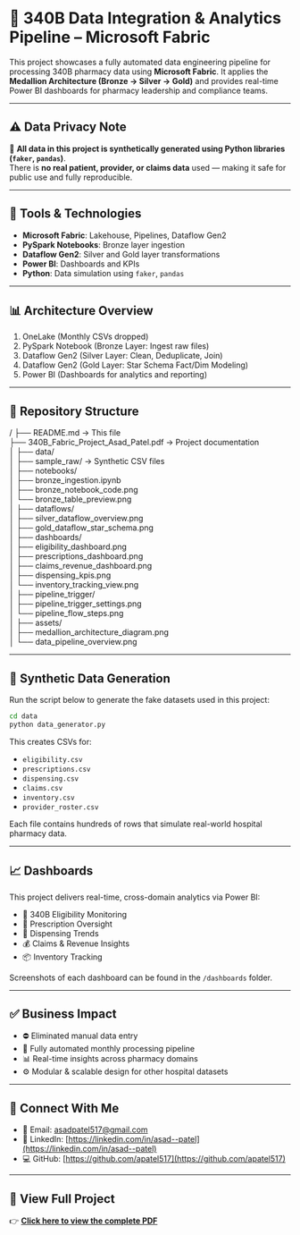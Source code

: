 # 🏥 340B Data Integration & Analytics Pipeline – Microsoft Fabric

This project showcases a fully automated data engineering pipeline for processing 340B pharmacy data using **Microsoft Fabric**. It applies the **Medallion Architecture (Bronze → Silver → Gold)** and provides real-time Power BI dashboards for pharmacy leadership and compliance teams.

---

## ⚠️ Data Privacy Note

🧪 **All data in this project is synthetically generated using Python libraries (`faker`, `pandas`)**.  
There is **no real patient, provider, or claims data** used — making it safe for public use and fully reproducible.

---

## 🧰 Tools & Technologies

- **Microsoft Fabric**: Lakehouse, Pipelines, Dataflow Gen2
- **PySpark Notebooks**: Bronze layer ingestion
- **Dataflow Gen2**: Silver and Gold layer transformations
- **Power BI**: Dashboards and KPIs
- **Python**: Data simulation using `faker`, `pandas`

---

## 📊 Architecture Overview

1. OneLake (Monthly CSVs dropped)  
2. PySpark Notebook (Bronze Layer: Ingest raw files)  
3. Dataflow Gen2 (Silver Layer: Clean, Deduplicate, Join)  
4. Dataflow Gen2 (Gold Layer: Star Schema Fact/Dim Modeling)  
5. Power BI (Dashboards for analytics and reporting)

---

## 📁 Repository Structure

/
├── README.md                            → This file  
├── 340B_Fabric_Project_Asad_Patel.pdf  → Project documentation  
│
├── data/  
│   ├── sample_raw/                      → Synthetic CSV files  
│
├── notebooks/  
│   ├── bronze_ingestion.ipynb  
│   ├── bronze_notebook_code.png  
│   └── bronze_table_preview.png  
│
├── dataflows/  
│   ├── silver_dataflow_overview.png  
│   ├── gold_dataflow_star_schema.png  
│
├── dashboards/  
│   ├── eligibility_dashboard.png  
│   ├── prescriptions_dashboard.png  
│   ├── claims_revenue_dashboard.png  
│   ├── dispensing_kpis.png  
│   └── inventory_tracking_view.png  
│
├── pipeline_trigger/  
│   ├── pipeline_trigger_settings.png  
│   └── pipeline_flow_steps.png  
│
├── assets/  
│   ├── medallion_architecture_diagram.png  
│   └── data_pipeline_overview.png 

---

## 🧪 Synthetic Data Generation

Run the script below to generate the fake datasets used in this project:

```bash
cd data
python data_generator.py
```

This creates CSVs for:
- `eligibility.csv`
- `prescriptions.csv`
- `dispensing.csv`
- `claims.csv`
- `inventory.csv`
- `provider_roster.csv`

Each file contains hundreds of rows that simulate real-world hospital pharmacy data.

---

## 📈 Dashboards

This project delivers real-time, cross-domain analytics via Power BI:

- 🧬 340B Eligibility Monitoring  
- 💊 Prescription Oversight  
- 🚚 Dispensing Trends  
- 💰 Claims & Revenue Insights  
- 📦 Inventory Tracking  

Screenshots of each dashboard can be found in the `/dashboards` folder.

---

## ✅ Business Impact

- ⛔ Eliminated manual data entry  
- 🔄 Fully automated monthly processing pipeline  
- 📊 Real-time insights across pharmacy domains  
- ⚙️ Modular & scalable design for other hospital datasets

---

## 🔗 Connect With Me

- 📧 Email: asadpatel517@gmail.com  
- 💼 LinkedIn: [https://linkedin.com/in/asad--patel](https://linkedin.com/in/asad--patel)  
- 💻 GitHub: [https://github.com/apatel517](https://github.com/apatel517)

---

## 📄 View Full Project

👉 **[Click here to view the complete PDF](./340B_Fabric_Portfolio_AsadPatel_Final07.26.pdf)**
